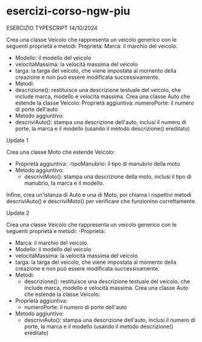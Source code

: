 # esercizi-corso-ngw-piu

ESERCIZIO TYPESCRIPT 14/10/2024

Crea una classe Veicolo che rappresenta un veicolo generico con le seguenti proprietà e metodi:
Proprietà:
Marca: il marchio del veicolo.
- Modello: il modello del veicolo
- velocitàMassima: la velocità massima del veicolo
- targa: la targa del veicolo, che viene impostata al momento della creazione e non può essere
modificata successivamente.
- Metodi:
- descrizione(): restituisce una descrizione testuale del veicolo, che include marca, modello e
velocità massima.
Crea una classe Auto che estende la classe Veicolo:
Proprietà aggiuntiva:
numeroPorte: il numero di porte dell'auto
- Metodo aggiuntivo:
- descriviAuto(): stampa una descrizione dell'auto, inclusi il numero di porte, la marca e il
modello (usando il metodo descrizione() ereditato)

Update 1

Crea una classe Moto che estende Veicolo:
- Proprietà aggiuntiva:
  -tipoManubrio: il tipo di manubrio della moto
- Metodo aggiuntivo:
  - descriviMoto(): stampa una descrizione della moto, inclusi il tipo di manubrio, la marca e il
    modello.

Infine, crea un'istanza di Auto e una di Moto, poi chiama i rispettivi metodi descriviAuto() e
descriviMoto() per verificare che funzionino correttamente.

Update 2

Crea una classe Veicolo che rappresenta un veicolo generico con le seguenti proprietà e metodi:
-Proprietà:
  - Marca: il marchio del veicolo.
  - Modello: il modello del veicolo
  - velocitàMassima: la velocità massima del veicolo
  - targa: la targa del veicolo, che viene impostata al momento della creazione e non può essere
    modificata successivamente.
- Metodi:
  - descrizione(): restituisce una descrizione testuale del veicolo, che include marca, modello e
    velocità massima.
Crea una classe Auto che estende la classe Veicolo:
- Proprietà aggiuntiva:
  - numeroPorte: il numero di porte dell'auto
- Metodo aggiuntivo:
  - descriviAuto(): stampa una descrizione dell'auto, inclusi il numero di porte, la marca e il
  modello (usando il metodo descrizione() ereditato)
